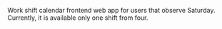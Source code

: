 Work shift calendar frontend web app for users that observe Saturday.
Currently, it is available only one shift from four.
